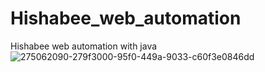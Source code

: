 # Hishabee_web_automation
 Hishabee web automation with java
![275062090-279f3000-95f0-449a-9033-c60f3e0846dd](https://github.com/PrinceLabAR/WebHishabeeAutomation_AllureReport-main/assets/30575743/a82df63a-faf1-4433-b5e1-417e8bcdc1fb)
